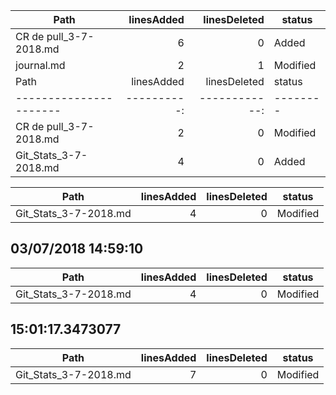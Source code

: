 Path                   | linesAdded | linesDeleted | status  
---------------------- | ----------:| ------------:| -------- 
CR de pull_3-7-2018.md |          6 |            0 | Added   
journal.md             |          2 |            1 | Modified
Path                   | linesAdded | linesDeleted | status  
---------------------- | ----------:| ------------:| -------- 
CR de pull_3-7-2018.md |          2 |            0 | Modified
Git_Stats_3-7-2018.md  |          4 |            0 | Added   

Path                  | linesAdded | linesDeleted | status  
--------------------- | ----------:| ------------:| -------- 
Git_Stats_3-7-2018.md |          4 |            0 | Modified

03/07/2018 14:59:10
-------------------

Path                  | linesAdded | linesDeleted | status  
--------------------- | ----------:| ------------:| -------- 
Git_Stats_3-7-2018.md |          4 |            0 | Modified


15:01:17.3473077
----------------

Path                  | linesAdded | linesDeleted | status  
--------------------- | ----------:| ------------:| -------- 
Git_Stats_3-7-2018.md |          7 |            0 | Modified
